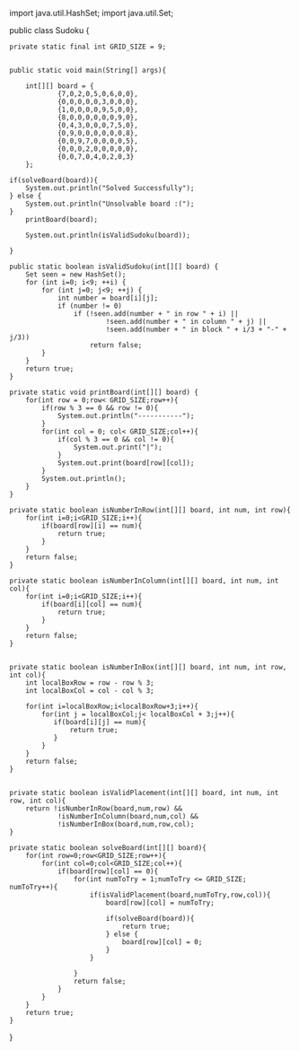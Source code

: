 import java.util.HashSet;
import java.util.Set;

public class Sudoku {

    private static final int GRID_SIZE = 9;


    public static void main(String[] args){

        int[][] board = {
                {7,0,2,0,5,0,6,0,0},
                {0,0,0,0,0,3,0,0,0},
                {1,0,0,0,0,9,5,0,0},
                {8,0,0,0,0,0,0,9,0},
                {0,4,3,0,0,0,7,5,0},
                {0,9,0,0,0,0,0,0,8},
                {0,0,9,7,0,0,0,0,5},
                {0,0,0,2,0,0,0,0,0},
                {0,0,7,0,4,0,2,0,3}
        };

    if(solveBoard(board)){
        System.out.println("Solved Successfully");
    } else {
        System.out.println("Unsolvable board :(");
    }
        printBoard(board);

        System.out.println(isValidSudoku(board));

    }

    public static boolean isValidSudoku(int[][] board) {
        Set seen = new HashSet();
        for (int i=0; i<9; ++i) {
            for (int j=0; j<9; ++j) {
                int number = board[i][j];
                if (number != 0)
                    if (!seen.add(number + " in row " + i) ||
                            !seen.add(number + " in column " + j) ||
                            !seen.add(number + " in block " + i/3 + "-" + j/3))
                        return false;
            }
        }
        return true;
    }

    private static void printBoard(int[][] board) {
        for(int row = 0;row< GRID_SIZE;row++){
            if(row % 3 == 0 && row != 0){
                System.out.println("-----------");
            }
            for(int col = 0; col< GRID_SIZE;col++){
                if(col % 3 == 0 && col != 0){
                    System.out.print("|");
                }
                System.out.print(board[row][col]);
            }
            System.out.println();
        }
    }

    private static boolean isNumberInRow(int[][] board, int num, int row){
        for(int i=0;i<GRID_SIZE;i++){
            if(board[row][i] == num){
                return true;
            }
        }
        return false;
    }

    private static boolean isNumberInColumn(int[][] board, int num, int col){
        for(int i=0;i<GRID_SIZE;i++){
            if(board[i][col] == num){
                return true;
            }
        }
        return false;
    }


    private static boolean isNumberInBox(int[][] board, int num, int row, int col){
        int localBoxRow = row - row % 3;
        int localBoxCol = col - col % 3;

        for(int i=localBoxRow;i<localBoxRow+3;i++){
            for(int j = localBoxCol;j< localBoxCol + 3;j++){
               if(board[i][j] == num){
                   return true;
               }
            }
        }
        return false;
    }


    private static boolean isValidPlacement(int[][] board, int num, int row, int col){
        return !isNumberInRow(board,num,row) &&
                !isNumberInColumn(board,num,col) &&
                !isNumberInBox(board,num,row,col);
    }

    private static boolean solveBoard(int[][] board){
        for(int row=0;row<GRID_SIZE;row++){
            for(int col=0;col<GRID_SIZE;col++){
                if(board[row][col] == 0){
                    for(int numToTry = 1;numToTry <= GRID_SIZE; numToTry++){
                        if(isValidPlacement(board,numToTry,row,col)){
                            board[row][col] = numToTry;

                            if(solveBoard(board)){
                                return true;
                            } else {
                                board[row][col] = 0;
                            }
                        }

                    }
                    return false;
                }
            }
        }
        return true;
    }




}
